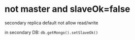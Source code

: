 # not master and slaveOk=false
secondary replica default not allow read/write

in secondary DB: `db.getMongo().setSlaveOk()`












